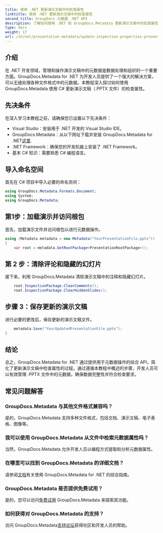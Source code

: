 ```yaml
---
title: 使用 .NET 更新演示文稿中的检查属性
linktitle: 使用 .NET 更新演示文稿中的检查属性
second_title: GroupDocs.元数据 .NET API
description: 了解如何使用 .NET 和 GroupDocs.Metadata 更新演示文稿中的检查属性。轻松、高效地操作 .PPTX 文件的元数据。
type: docs
weight: 17
url: /zh/net/presentation-metadata/update-inspection-properties-presentations/
---
```

## 介绍
在 .NET 开发领域，管理和操作演示文稿中的元数据是数据处理和组织的一个重要方面。GroupDocs.Metadata for .NET 为开发人员提供了一个强大的解决方案，可以无缝处理各种文件格式中的元数据。本教程深入探讨如何使用 GroupDocs.Metadata 使用 C# 更新演示文稿（.PPTX 文件）的检查属性。
## 先决条件
在深入学习本教程之前，请确保您已设置以下先决条件：
- Visual Studio：安装用于 .NET 开发的 Visual Studio IDE。
-  GroupDocs.Metadata：从以下网址下载并安装 GroupDocs.Metadata for .NET[这里](https://releases.groupdocs.com/metadata/net/).
- .NET Framework：确保您的开发机器上安装了 .NET Framework。
- 基本 C# 知识：需要熟悉 C# 编程语言。

## 导入命名空间
首先在 C# 项目中导入必要的命名空间：
```csharp
using GroupDocs.Metadata.Formats.Document;
using System;
using GroupDocs.Metadata;
```
## 第1步：加载演示并访问根包
首先，加载演示文件并访问根包以进行元数据操作。

```csharp
using (Metadata metadata = new Metadata("YourPresentationFile.pptx"))
{
    var root = metadata.GetRootPackage<PresentationRootPackage>();
```
## 第 2 步：清除评论和隐藏的幻灯片
接下来，利用 GroupDocs.Metadata 清除演示文稿中的注释和隐藏幻灯片。

```csharp
    root.InspectionPackage.ClearComments();
    root.InspectionPackage.ClearHiddenSlides();
```
## 步骤 3：保存更新的演示文稿
进行必要的更改后，保存更新的演示文稿文件。

```csharp
    metadata.Save("YourUpdatedPresentationFile.pptx");
}
```

## 结论
总之，GroupDocs.Metadata for .NET 通过提供用于元数据操作的综合 API，简化了更新演示文稿中检查属性的过程。通过遵循本教程中概述的步骤，开发人员可以有效管理 .PPTX 文件中的元数据，确保数据完整性并符合检查要求。

## 常见问题解答
### GroupDocs.Metadata 与其他文件格式兼容吗？
是的，GroupDocs.Metadata 支持多种文件格式，包括文档、演示文稿、电子表格、图像等。
### 我可以使用 GroupDocs.Metadata 从文件中检索元数据属性吗？
当然，GroupDocs.Metadata 允许开发人员以编程方式提取和分析元数据属性。
### 在哪里可以找到 GroupDocs.Metadata 的详细文档？
请参阅[文档](https://reference.groupdocs.com/metadata/net/)有关使用 GroupDocs.Metadata for .NET 的综合指南。
### GroupDocs.Metadata 是否提供免费试用？
是的，您可以访问[免费试用](https://releases.groupdocs.com/) GroupDocs.Metadata 来探索其功能。
### 如何获得对 GroupDocs.Metadata 的支持？
访问 GroupDocs.Metadata[支持论坛](https://forum.groupdocs.com/c/metadata/14)获得社区和开发人员的帮助。